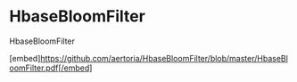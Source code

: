 # HbaseBloomFilter
HbaseBloomFilter


[embed]https://github.com/aertoria/HbaseBloomFilter/blob/master/HbaseBloomFilter.pdf[/embed]